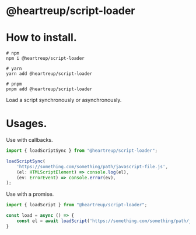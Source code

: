 # @heartreup/script-loader

# How to install.

```shell
# npm
npm i @heartreup/script-loader

# yarn
yarn add @heartreup/script-loader

# pnpm
pnpm add @heartreup/script-loader
```

Load a script synchronously or asynchronously.

# Usages.

Use with callbacks.

```ts
import { loadScriptSync } from "@heartreup/script-loader";

loadScriptSync(
    'https://something.com/something/path/javascript-file.js',
    (el: HTMLScriptElement) => console.log(el),
    (ev: ErrorEvent) => console.error(ev),
);
```

Use with a promise.

```ts
import { loadScript } from "@heartreup/script-loader";

const load = async () => {
    const el = await loadScript('https://something.com/something/path/javascript-file.js');
}
```
